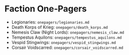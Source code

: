 # Faction One‑Pagers

- Legionaries: `onepagers/legionaries.md`
- Death Korps of Krieg: `onepagers/death_korps.md`
- Nemesis Claw (Night Lords): `onepagers/nemesis_claw.md`
- Tempestus Aquilons: `onepagers/tempestus_aquilons.md`
- Vespid Stingwings: `onepagers/vespid_stingwings.md`
- Corsair Voidscarred: `onepagers/corsair_voidscarred.md`

